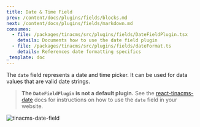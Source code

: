 ```yaml
---
title: Date & Time Field
prev: /content/docs/plugins/fields/blocks.md
next: /content/docs/plugins/fields/markdown.md
consumes:
  - file: /packages/tinacms/src/plugins/fields/DateFieldPlugin.tsx
    details: Documents how to use the date field plugin
  - file: /packages/tinacms/src/plugins/fields/dateFormat.ts
    details: References date formatting specifics
_template: doc
---
```


The `date` field represents a date and time picker. It can be used for data values that are valid date strings.

> **The `DateFieldPlugin` is not a default plugin.** See the [react-tinacms-date](/packages/react-tinacms-date) docs for instructions on how to use the `date` field in your website.

![tinacms-date-field](/img/fields/date.jpg)
